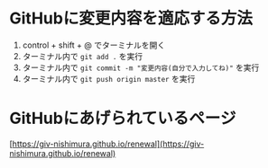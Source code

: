 # GitHubに変更内容を適応する方法

1. control + shift + @ でターミナルを開く
1. ターミナル内で `git add .` を実行
1. ターミナル内で `git commit -m "変更内容(自分で入力してね)"` を実行
1. ターミナル内で `git push origin master` を実行

# GitHubにあげられているページ

[https://giv-nishimura.github.io/renewal](https://giv-nishimura.github.io/renewal)